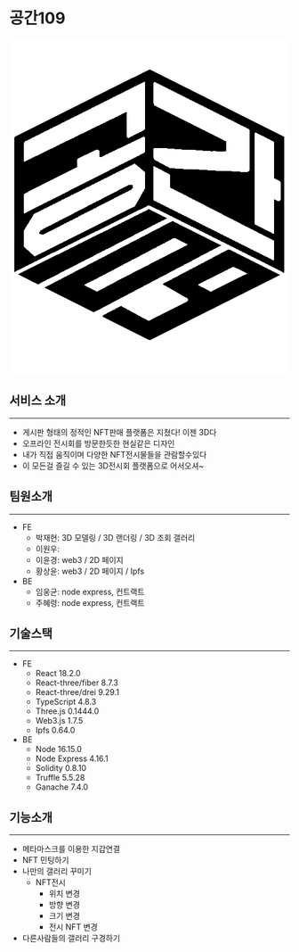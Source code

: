 # **공간109**

![thumbnail](.\exec\thumbnail.jpg)

## 서비스 소개

------

- 게시판 형태의 정적인 NFT판매 플랫폼은 지쳤다! 이젠 3D다
- 오프라인 전시회를 방문한듯한 현실같은 디자인
- 내가 직접 움직이며 다양한 NFT전시물들을 관람할수있다
- 이 모든걸 즐길 수 있는 3D전시회 플랫폼으로 어서오셔~

## 팀원소개

------

- FE
  - 박재현:  3D 모델링 / 3D 랜더링 / 3D 조회 갤러리
  - 이원우:
  - 이윤경: web3 / 2D 페이지
  - 황상윤: web3 / 2D 페이지 / Ipfs
- BE
  - 임웅균: node express, 컨트랙트
  - 주혜령: node express, 컨트랙트

## 기술스택

------

- FE
  - React 18.2.0
  - React-three/fiber 8.7.3
  - React-three/drei 9.29.1
  - TypeScript 4.8.3
  - Three.js 0.1444.0
  - Web3.js 1.7.5
  - Ipfs 0.64.0
- BE
  - Node 16.15.0
  - Node Express 4.16.1
  - Solidity 0.8.10
  - Truffle 5.5.28
  - Ganache 7.4.0

## 기능소개

------

- 메타마스크를 이용한 지갑연결
- NFT 민팅하기
- 나만의 갤러리 꾸미기
  - NFT전시
    - 위치 변경
    - 방향 변경
    - 크기 변경
    - 전시 NFT 변경
- 다른사람들의 갤러리 구경하기